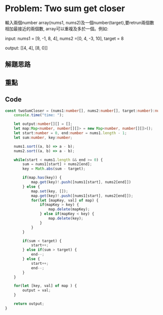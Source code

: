 # Problem: Two sum get closer

輸入兩個number array(nums1, nums2)及一個number(target),要retrun兩個數相加最接近的兩個數, array可以重複及多於一個。例如:

input: nums1 = [9, -1, 8, 4], nums2 =[0, 4, -3, 10], target = 8

output: [[4, 4], [8, 0]]

## 解題思路

## 重點

## Code

```typescript
const twoSumCloser = (nums1:number[], nums2:number[], target:number):number[][] => {
    console.time("time: ");

    let output:number[][] = [];
    let map:Map<number, number[][]> = new Map<number, number[][]>();
    let start:number = 0, end:number = nums1.length - 1;
    let sum:number, key:number;

    nums1.sort((a, b) => a - b);
    nums2.sort((a, b) => a - b);

    while(start < nums1.length && end >= 0) {
        sum = nums1[start] + nums2[end];
        key = Math.abs(sum - target);

        if(map.has(key)) {
            map.get(key)!.push([nums1[start], nums2[end]])
        } else {
            map.set(key, []);
            map.get(key)!.push([nums1[start], nums2[end]]);
            for(let [mapKey, val] of map) {
                if(mapKey > key) {
                    map.delete(mapKey);
                } else if(mapKey < key) {
                    map.delete(key);
                }
            }
        }

        if(sum < target) {
            start++;   
        } else if(sum > target) {
            end--;
        } else {
            start++;
            end--;
        }
    }

    for(let [key, val] of map ) {
        output = val;
    }

    return output;
}
```
